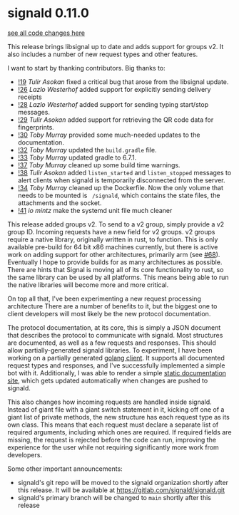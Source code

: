 # signald 0.11.0

[see all code changes here](https://gitlab.com/thefinn93/signald/-/compare/0.10.0...0.11.0)

This release brings libsignal up to date and adds support for groups v2. It also includes a number of new request types
and other features. 

I want to start by thanking contributors. Big thanks to:
* [!19](https://gitlab.com/thefinn93/signald/-/merge_requests/19) *Tulir Asokan* fixed a critical bug that arose from the libsignal update. 
* [!26](https://gitlab.com/thefinn93/signald/-/merge_requests/26) *Lazlo Westerhof* added support for explicitly sending delivery receipts
* [!28](https://gitlab.com/thefinn93/signald/-/merge_requests/28) *Lazlo Westerhof* added support for sending typing start/stop messages.
* [!29](https://gitlab.com/thefinn93/signald/-/merge_requests/29) *Tulir Asokan* added support for retrieving the QR code data for fingerprints.
* [!30](https://gitlab.com/thefinn93/signald/-/merge_requests/30) *Toby Murray* provided some much-needed updates to the documentation.
* [!32](https://gitlab.com/thefinn93/signald/-/merge_requests/32) *Toby Murray* updated the `build.gradle` file.
* [!33](https://gitlab.com/thefinn93/signald/-/merge_requests/33) *Toby Murray* updated gradle to 6.7.1.
* [!37](https://gitlab.com/thefinn93/signald/-/merge_requests/37) *Toby Murray* cleaned up some build time warnings.
* [!38](https://gitlab.com/thefinn93/signald/-/merge_requests/38) *Tulir Asokan* added `listen_started` and `listen_stopped` messages to alert clients when signald is temporarily disconnected from the server.
* [!34](https://gitlab.com/thefinn93/signald/-/merge_requests/34) *Toby Murray* cleaned up the Dockerfile. Now the only volume that needs to be mounted is ` /signald`, which contains the state files, the attachments and the socket.
* [!41](https://gitlab.com/thefinn93/signald/-/merge_requests/41) *io mintz* make the systemd unit file much cleaner

This release added groups v2. To send to a v2 group, simply provide a v2 group ID. Incoming requests have a new field for v2 groups.
v2 groups require a native library, originally written in rust, to function. This is only available pre-build for 64 bit x86 machines currently,
but there is active work on adding support for other architectures, primarily arm (see [#68](https://gitlab.com/thefinn93/signald/-/issues/68)).
Eventually I hope to provide builds for as many architectures as possible. There are hints that Signal is moving all of its
core functionality to rust, so the same library can be used by all platforms. This means being able to run the native
libraries will become more and more critical.

On top all that, I've been experimenting a new request processing architecture There are a number of benefits to it, but
the biggest one to client developers will most likely be the new protocol documentation.

The protocol documentation, at its core, this is simply a JSON document that describes the protocol to communicate with
signald. Most structures are documented, as well as a few requests and responses. This should allow
partially-generated signald libraries. To experiment, I have been working on a partially generated [golang client](https://gitlab.com/signald/signald-go).
It supports all documented request types and responses, and I've successfully implemented a simple bot with it.
Additionally, I was able to render a simple [static documentation site](https://docs.signald.org/), which gets updated
automatically when changes are pushed to signald.

This also changes how incoming requests are handled inside signald. Instead of giant file with a giant switch statement
in it, kicking off one of a giant list of private methods, the new structure has each request type as its own class. 
This means that each request must declare a separate list of required arguments, including which ones are required. If
required fields are missing, the request is rejected before the code can run, improving the experience for the user while
not requiring significantly more work from developers.

Some other important announcements:
* signald's git repo will be moved to the signald organization shortly after this release. It will be available at https://gitlab.com/signald/signald.git
* signald's primary branch will be changed to `main` shortly after this release

